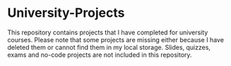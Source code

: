 # University-Projects

This repository contains projects that I have completed for university courses. Please note that some projects are missing either because I have deleted them or cannot find them in my local storage.
Slides, quizzes, exams and no-code projects are not included in this repository.
